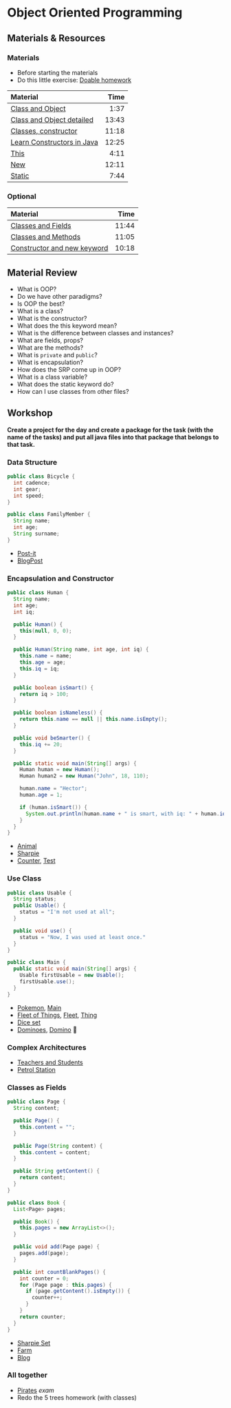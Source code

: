 # Object Oriented Programming

## Materials & Resources

### Materials

- Before starting the materials
- Do this little exercise: [Doable homework](homework/README.md)

| Material                                                                  |  Time |
| :------------------------------------------------------------------------ | ----: |
| [Class and Object](https://www.youtube.com/watch?v=eKC04ztp09o)           |  1:37 |
| [Class and Object detailed](https://www.youtube.com/watch?v=0NPR8GFHNmE)  | 13:43 |
| [Classes, constructor](https://www.youtube.com/watch?v=cwtBfVFuiBo)       | 11:18 |
| [Learn Constructors in Java](https://www.youtube.com/watch?v=G1Iln3PSrUg) | 12:25 |
| [This](https://www.youtube.com/watch?v=hUZ4jQmgwi4)                       |  4:11 |
| [New](https://www.youtube.com/watch?v=VyPFa1Slh7A#t=50)                   | 12:11 |
| [Static](https://www.youtube.com/watch?v=n4axao9LWWE)                     |  7:44 |

### Optional

| Material                                                                   |  Time |
| :------------------------------------------------------------------------- | ----: |
| [Classes and Fields](https://www.youtube.com/watch?v=OHw2t8BaIUg)          | 11:44 |
| [Classes and Methods](https://www.youtube.com/watch?v=-eoNHtILOs4)         | 11:05 |
| [Constructor and new keyword](https://www.youtube.com/watch?v=oSiN1J_G01Q) | 10:18 |

## Material Review

- What is OOP?
  <!--
    OOP is a paradigm that is concerned mainly with the way that code is
    organized. It gives us classes, and other tools to group similar things
    together.
  -->
- Do we have other paradigms?
  <!--
    Yes, we have different paradigms. Moreover languages can follow more
    paradigms.
    eg.: functional, procedural etc..
  -->
- Is OOP the best?
  <!--
    No, there is no best paradigm. It depends on the given problem, environment
    and sometimes taste.
    comparison: Stateful - Stateless
  -->
- What is a class?
  <!--
    It is a blueprint. It tells what makes something a "thing".
    The Bird is a class,
      - it tells us that each bird has wings, feet but they don't have any teeth
        or battery
      - they can fly, eat but they can't write or drive a car.
    You can use that blueprint to create different instances of that class.
    Eg.: A white eagle or a black falcon, etc...
    They will behave the same but their properties will differ.

    Think them as real blueprints, you can build white, red any colored house
    from the same blueprint, you can change even the windows, but the sizes will
    be the same and you can enter the building the same way.

    Since it is a concept, a thing it has always singular name!!!
  -->
- What is the constructor?
  <!--
    This will be called when you create a new instance of the class by using the
    new keyword.
    All the classes have a default empty constructor w/o any parameters. If you
    want to do something during the instantiation you have to define your own
    constructor.
    You can define more constructors so your class can be instantiated in
    different ways.
    Usually we assign value to the instance variables, we initialize the
    instance in the constructor. We shouldn't have any side effect in the
    constructor.
  -->
- What does the this keyword mean?
  <!--
    It references to the instance, you can use it to access your props and
    methods
  -->
- What is the difference between classes and instances?
  <!--
    You are the instance, Person is the class. Person is a concept, You are one
    concrete example of that concept.
  -->
- What are fields, props?
  <!--
    These are the properties what each instance must own but they have different
    values in each instance.
    Eg.: Each Person has
      - hair color
      - length
      - weight
      - eye color

    These properties hold the current state of the instance.
  -->
- What are the methods?
  <!--
    These are those action what can be made on your instance or can be performed
    by the instance.
    For example a Person can
      - eat(Food)
      - drive(Car)
      - hit(Person)
      - sleep()

    These actions will change the instance's current state or will interact with
    other objects/instances.
  -->
- What is `private` and `public`?
  <!--
    If you set a property or method to private, it won't exist for the outer
    world. It is accessible only within the class.
     - You need getters and setters to modify their values
     - Public means there is no restriction on the property, anybody can access it
  -->
- What is encapsulation?
  <!--
    In order to keep the internal consistency you have to hide your internal
    state.
      - A Car, if it is driven, the fuelLevel is decreasing and the runKms is
      increasing. If the runKms would be public you would be able to change it
      without lowering the fuelLevel.
      - If you have a bank account you need a transaction to change the balance.
        If the balance would be public it could be editable without any history.

    Sometimes you want to hide a complex system from the user, because he
    doesn't want to deal with implementation details.
     - You don't now how an ArrayList stores its values. You just call the
       functions on it.
     - HashMap
  -->
- How does the SRP come up in OOP?
  <!--
    SRP: It means one thing must do only one thing. This is not the right
    definition but it is a good start. In OOP each class must deal with only one
    topic/thing. It should not write files and calculate complex logic.
    Indicator: too many properties, the properties are used in different methods.
  -->
- What is a class variable?
  <!--
    It is defined on the class, not on the instances. You remember only one
    class exists, so in his case we will have only one variable.
    Each instance will have the same value so if one changes it all the other
    instances will have the new value too.
    Eg. A counter which counts how many instances have been created from the
    class.
  -->
- What does the static keyword do?
  <!--
    This is how you can create class variables. You can use this keyword for
    methods as well.
  -->
- How can I use classes from other files?
  <!--
    By importing them to your source file.
  -->

## Workshop

**Create a project for the day and create a package for the task (with the name
of the tasks) and put all java files into that package that belongs to that
task.**

### Data Structure

```java
public class Bicycle {
  int cadence;
  int gear;
  int speed;
}
```

```java
public class FamilyMember {
  String name;
  int age;
  String surname;
}
```

- [Post-it](exercises/01-post-it/java.md)
- [BlogPost](exercises/02-blog-post/README.md)

### Encapsulation and Constructor

```java
public class Human {
  String name;
  int age;
  int iq;

  public Human() {
    this(null, 0, 0);
  }

  public Human(String name, int age, int iq) {
    this.name = name;
    this.age = age;
    this.iq = iq;
  }

  public boolean isSmart() {
    return iq > 100;
  }

  public boolean isNameless() {
    return this.name == null || this.name.isEmpty();
  }

  public void beSmarter() {
    this.iq += 20;
  }

  public static void main(String[] args) {
    Human human = new Human();
    Human human2 = new Human("John", 18, 110);

    human.name = "Hector";
    human.age = 1;

    if (human.isSmart()) {
      System.out.println(human.name + " is smart, with iq: " + human.iq);
    }
  }
}
```

- [Animal](exercises/03-animal/README.md)
- [Sharpie](exercises/04-sharpie/java.md)
- [Counter](exercises/05-counter/java.md), [Test](exercises/tests/CounterTest.java)

### Use Class

```java
public class Usable {
  String status;
  public Usable() {
    status = "I'm not used at all";
  }

  public void use() {
    status = "Now, I was used at least once."
  }
}

public class Main {
  public static void main(String[] args) {
    Usable firstUsable = new Usable();
    firstUsable.use();
  }
}
```

- [Pokemon](exercises/06-pokemon/Pokemon.java), [Main](exercises/pokemon/Main.java)
- [Fleet of Things](exercises/07-fleet-of-things/FleetOfThings.java),
  [Fleet](exercises/07-fleet-of-things/Fleet.java), [Thing](exercises/07-fleet-of-things/Thing.java)
- [Dice set](exercises/08-dice-set/DiceSet.java)
- [Dominoes](exercises/09-dominoes/Dominoes.java), [Domino](exercises/09-dominoes/Domino.java) 💪

### Complex Architectures

- [Teachers and Students](exercises/10-teachers-and-students/README.md)
- [Petrol Station](exercises/11-petrol-station/java.md)

### Classes as Fields

```java
public class Page {
  String content;

  public Page() {
    this.content = "";
  }

  public Page(String content) {
    this.content = content;
  }

  public String getContent() {
    return content;
  }
}

public class Book {
  List<Page> pages;

  public Book() {
    this.pages = new ArrayList<>();
  }

  public void add(Page page) {
    pages.add(page);
  }

  public int countBlankPages() {
    int counter = 0;
    for (Page page : this.pages) {
      if (page.getContent().isEmpty()) {
        counter++;
      }
    }
    return counter;
  }
}
```

- [Sharpie Set](exercises/12-sharpie-set/java.md)
- [Farm](exercises/13-farm/README.md)
- [Blog](exercises/14-blog/README.md)

### All together

- [Pirates](exercises/15-pirates/java.md) *exam*
- Redo the 5 trees homework (with classes)
